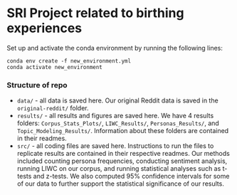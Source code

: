 # SRI Project related to birthing experiences

Set up and activate the conda environment by running the following lines:
```
conda env create -f new_environment.yml
conda activate new_environment
```
### Structure of repo

- `data/` - all data is saved here. Our original Reddit data is saved in the `original-reddit/` folder.
- `results/` - all results and figures are saved here. We have 4 results folders: `Corpus_Stats_Plots/`, `LIWC_Results/`, `Personas_Results/`, and `Topic_Modeling_Results/`. Information about these folders are contained in their readmes. 
- `src/` - all coding files are saved here. Instructions to run the files to replicate results are contained in their respective readmes. Our methods included counting persona frequencies, conducting sentiment analysis, running LIWC on our corpus, and running statistical analyses such as t-tests and z-tests. We also computed 95% confidence intervals for some of our data to further support the statistical significance of our results. 
